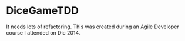 # DiceGameTDD
It needs lots of refactoring. This was created during an Agile Developer course I attended on Dic 2014. 
